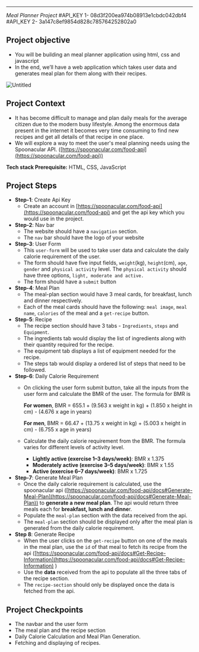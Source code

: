 ----------------------------------
*Meal Planner Project*
#API_KEY 1- 08d3f200ea974b08913e1cbdc042dbf4
#API_KEY 2- 3a147c8ef9854d828c785764252802a0
## Project o**bjective**

- You will be building an meal planner application using html, css and javascript
- In the end, we’ll have a web application which takes user data and generates meal plan for them along with their recipes.

![Untitled](https://s3-us-west-2.amazonaws.com/secure.notion-static.com/ff0ee167-421b-4b48-b2d9-cfe3a45cdc63/Untitled.png)

## **Project Context**

- It has become difficult to manage and plan daily meals for the average citizen due to the modern busy lifestyle. Among the enormous data present in the internet it becomes very time consuming to find new recipes and get all details of that recipe in one place.
- We will explore a way to meet the user's meal planning needs using the Spoonacular API. ([https://spoonacular.com/food-api](https://spoonacular.com/food-api))

**Tech stack Prerequisite:**  HTML, CSS, JavaScript

## ****Project Steps****

- **Step-1**: Create Api Key
    - Create an account in [https://spoonacular.com/food-api](https://spoonacular.com/food-api) and get the api key which you would use in the project.
- **Step-2**: Nav bar
    - The website should have a `navigation` section.
    - The `nav` bar should have the logo of your website
- **Step-3**: User Form
    - This `user-form` will be used to take user data and calculate the daily calorie requirement of the user.
    - The form should have five input fields, `weight`(kg), `height`(cm), `age`, `gender` and `physical activity` level. The `physical activity` should have three options, `light, moderate and active.`
    - The form should have a `submit` button
- **Step-4**: Meal Plan
    - The meal-plan section would have 3 meal cards, for breakfast, lunch and dinner respectively.
    - Each of the meal cards should have the following: `meal image`, `meal name`, `calories` of the meal and a `get-recipe` button.
- **Step-5**: Recipe
    - The recipe section should have 3 tabs - `Ingredients`, `steps` and `Equipment`.
    - The ingredients tab would display the list of ingredients along with their quantity required for the recipe.
    - The equipment tab displays a list of equipment needed for the recipe.
    - The steps tab would display a ordered list of steps that need to be followed.
- **Step-6**: Daily Calorie Requirement
    - On clicking the user form submit button, take all the inputs from the user form and calculate the BMR of the user. The formula for BMR is
        
        **For women**, BMR = 655.1 + (9.563 x weight in kg) + (1.850 x height in cm) - (4.676 x age in years)
        
        **For men**, BMR = 66.47 + (13.75 x weight in kg) + (5.003 x height in cm) - (6.755 x age in years)
        
    - Calculate the daily calorie requirement from the BMR. The formula varies for different levels of activity level.
        - **Lightly active (exercise 1–3 days/week)**: BMR x 1.375
        - **Moderately active (exercise 3–5 days/week)**: BMR x 1.55
        - **Active (exercise 6–7 days/week)**: BMR x 1.725
- **Step-7**: Generate Meal Plan
    - Once the daily calorie requirement is calculated, use the spoonacular api ([https://spoonacular.com/food-api/docs#Generate-Meal-Plan](https://spoonacular.com/food-api/docs#Generate-Meal-Plan)) to **generate a** **new meal plan**. The api would return three meals each for **breakfast, lunch and dinne**r.
    - Populate the `meal-plan` section with the data received from the api.
    - The `meal-plan` section should be displayed only after the meal plan is generated from the daily calorie requirement.
- **Step 8**: Generate Recipe
    - When the user clicks on the `get-recipe` button on one of the meals in the meal plan, use the `id` of that meal to fetch its recipe from the api ([https://spoonacular.com/food-api/docs#Get-Recipe-Information](https://spoonacular.com/food-api/docs#Get-Recipe-Information) )
    - Use the **data** received from the api to populate all the three tabs of the recipe section.
    - The `recipe-section` should only be displayed once the data is fetched from the api.

## Project Checkpoints

- The navbar and the user form
- The meal plan and the recipe section
- Daily Calorie Calculation and Meal Plan Generation.
- Fetching and displaying of recipes.

